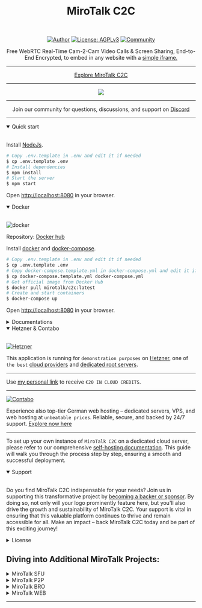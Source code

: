 <h1 align="center">MiroTalk C2C</h1>

<br />

<div align="center">

<a href="">[![Author](https://img.shields.io/badge/Author-miroslav-brightgreen.svg)](https://www.linkedin.com/in/miroslav-pejic-976a07101/)</a>
<a href="">![License: AGPLv3](https://img.shields.io/badge/License-AGPLv3-blue.svg)</a>
<a href="">[![Community](https://img.shields.io/badge/Community-forum-pink.svg)](https://discord.gg/rgGYfeYW3N)</a>

</div>

<p align="center">Free WebRTC Real-Time Cam-2-Cam Video Calls & Screen Sharing, End-to-End Encrypted, to embed in any website with a <a href="https://github.com/miroslavpejic85/mirotalkc2c/issues/2#issuecomment-1340587150" target="_blank">simple iframe.</a></p>

<hr />

<p align="center">
    <a href="https://c2c.mirotalk.com">Explore MiroTalk C2C</a>
</p>

<hr />

<p align="center">
    <a href="https://c2c.mirotalk.com"><img src="./frontend/images/ui.png"></a>
</p>

<hr />

<p align="center">
    Join our community for questions, discussions, and support on <a href="https://discord.gg/rgGYfeYW3N">Discord</a>
</p>

<hr />

<details open>
<summary>Quick start</summary>

<br/>

Install [NodeJs](https://nodejs.org/en/blog/release/v18.16.0).

```bash
# Copy .env.template in .env and edit it if needed
$ cp .env.template .env
# Install dependencies
$ npm install
# Start the server
$ npm start
```

Open [http://localhost:8080](http://localhost:8080) in your browser.

</details>

<details open>
<summary>Docker</summary>

<br/>

![docker](./frontend/images/docker.png)

Repository: [Docker hub](https://hub.docker.com/r/mirotalk/c2c)

Install [docker](https://docs.docker.com/engine/install/) and [docker-compose](https://docs.docker.com/compose/install/).

```bash
# Copy .env.template in .env and edit it if needed
$ cp .env.template .env
# Copy docker-compose.template.yml in docker-compose.yml and edit it if needed
$ cp docker-compose.template.yml docker-compose.yml
# Get official image from Docker Hub
$ docker pull mirotalk/c2c:latest
# Create and start containers
$ docker-compose up
```

Open [http://localhost:8080](http://localhost:8080) in your browser.

</details>

<details>
<summary>Documentations</summary>

<br>

-   `Ngrok/HTTPS:` You can start a video conference directly from your local PC and make it accessible from any device outside your network by following [these instructions](docs/ngrok.md), or expose it directly on [HTTPS](backend/ssl/README.md).

-   `Stun/Turn:` Install your own [Stun & Turn](https://docs.mirotalk.com/coturn/stun-turn/) by following [this instructions](./docs/coturn.md).

-   `Self-hosting:` For `self-hosting MiroTalk C2C` on your own dedicated server, please refer to [this comprehensive guide](docs/self-hosting.md). It will provide you with all the necessary instructions to get your MiroTalk C2C instance up and running smoothly.

-   `Rest API:` The [API documentation](https://docs.mirotalk.com/mirotalk-c2c/api/) uses [swagger](https://swagger.io/) at http://localhost:8080/api/v1/docs or check it on live [here](https://c2c.mirotalk.com/api/v1/docs).

    ```bash
    # The response will give you a entrypoint / Room URL for your meeting.
    $ curl -X POST "http://localhost:8080/api/v1/meeting" -H "authorization: mirotalkc2c_default_secret" -H "Content-Type: application/json"
    $ curl -X POST "https://c2c.mirotalk.com/api/v1/meeting" -H "authorization: mirotalkc2c_default_secret" -H "Content-Type: application/json"
    # The response will give you a entrypoint / URL for the direct join to the meeting.
    $ curl -X POST "http://localhost:8080/api/v1/join" -H "authorization: mirotalkc2c_default_secret" -H "Content-Type: application/json" --data '{"room":"test","name":"mirotalkc2c"}'
    $ curl -X POST "https://c2c.mirotalk.com/api/v1/join" -H "authorization: mirotalkc2c_default_secret" -H "Content-Type: application/json" --data '{"room":"test","name":"mirotalkc2c"}'
    ```

</details>

<details open>
<summary>Hetzner & Contabo</summary>

<br/>

[![Hetzner](frontend/images/hetzner.png)](https://hetzner.cloud/?ref=XdRifCzCK3bn)

This application is running for `demonstration purposes` on [Hetzner](https://www.hetzner.com/), one of `the best` [cloud providers](https://www.hetzner.com/cloud) and [dedicated root servers](https://www.hetzner.com/dedicated-rootserver).

---

Use [my personal link](https://hetzner.cloud/?ref=XdRifCzCK3bn) to receive `€⁠20 IN CLOUD CREDITS`.

---

[![Contabo](frontend/images/contabo.png)](https://www.dpbolvw.net/click-101027391-14462707)

Experience also top-tier German web hosting – dedicated servers, VPS, and web hosting at `unbeatable prices`. Reliable, secure, and backed by 24/7 support. [Explore now here](https://www.dpbolvw.net/click-101027391-14462707)

---

To set up your own instance of `MiroTalk C2C` on a dedicated cloud server, please refer to our comprehensive [self-hosting documentation](https://docs.mirotalk.com/mirotalk-c2c/self-hosting/). This guide will walk you through the process step by step, ensuring a smooth and successful deployment.

</details>

<details open>
<summary>Support</summary>

<br/>

Do you find MiroTalk C2C indispensable for your needs? Join us in supporting this transformative project by [becoming a backer or sponsor](https://github.com/sponsors/miroslavpejic85). By doing so, not only will your logo prominently feature here, but you'll also drive the growth and sustainability of MiroTalk C2C. Your support is vital in ensuring that this valuable platform continues to thrive and remain accessible for all. Make an impact – back MiroTalk C2C today and be part of this exciting journey!

</details>

<details>
<summary>License</summary>

<br/>

![AGPLv3](./frontend/images/AGPLv3.png)

MiroTalk C2C is free and open-source under the terms of AGPLv3 (GNU Affero General Public License v3.0). Please `respect the license conditions`, In particular `modifications need to be free as well and made available to the public`. Get a quick overview of the license at [Choose an open source license](https://choosealicense.com/licenses/agpl-3.0/).

To obtain a [MiroTalk C2C license](https://docs.mirotalk.com/license/licensing-options/) with terms different from the AGPLv3, you can conveniently make your [purchase on CodeCanyon](https://codecanyon.net/item/mirotalk-c2c-webrtc-real-time-cam-2-cam-video-conferences-and-screen-sharing/43383005). This allows you to tailor the licensing conditions to better suit your specific requirements.

</details>

## Diving into Additional MiroTalk Projects:

<details>
<summary>MiroTalk SFU</summary>

<br>

Try also [MiroTalk SFU](https://github.com/miroslavpejic85/mirotalksfu) `selective forwarding unit` real-time video conferences, optimized for large groups. `Unlimited time, unlimited concurrent rooms` each having 8+ participants, up to ~ 100 per single CPU.

</details>

<details>
<summary>MiroTalk P2P</summary>

<br/>

Try also [MiroTalk P2P](https://github.com/miroslavpejic85/mirotalk) `peer to peer` real-time video conferences, optimized for small groups. `Unlimited time, unlimited concurrent rooms` each having 5-8 participants.

</details>

<details>
<summary>MiroTalk BRO</summary>

<br>

Try also [MiroTalk BRO](https://github.com/miroslavpejic85/mirotalkbro) `Live broadcast` (peer to peer) live video, audio and screen stream to all connected users (viewers). `Unlimited time, unlimited concurrent rooms` each having a broadcast and many viewers.

</details>

<details>
<summary>MiroTalk WEB</summary>

<br>

Try also [MiroTalk WEB](https://github.com/miroslavpejic85/mirotalkwebrtc) a platform that allows for the management of an `unlimited number of users`. Each user must register with their email, username, and password, after which they gain access to their `personal dashboard`. Within the dashboard, users can `manage their rooms and schedule meetings` using the desired version of MiroTalk on a specified date and time. Invitations to these meetings can be sent via email, shared through the web browser, or sent via SMS.

</details>

---
